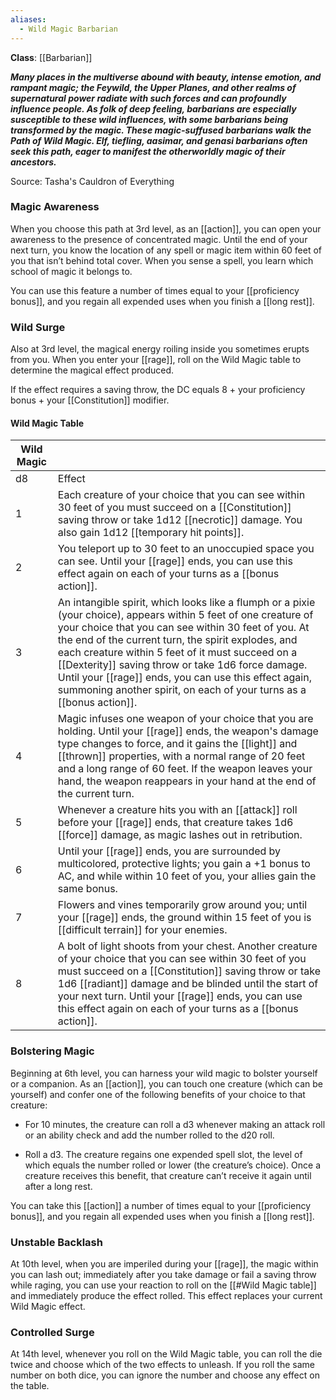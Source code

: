 ```yaml
---
aliases:
  - Wild Magic Barbarian
---
```

**Class**: [[Barbarian]] 

**_Many places in the multiverse abound with beauty, intense emotion, and rampant magic; the Feywild, the Upper Planes, and other realms of supernatural power radiate with such forces and can profoundly influence people. As folk of deep feeling, barbarians are especially susceptible to these wild influences, with some barbarians being transformed by the magic. These magic-suffused barbarians walk the Path of Wild Magic. Elf, tiefling, aasimar, and genasi barbarians often seek this path, eager to manifest the otherworldly magic of their ancestors._**

Source: Tasha's Cauldron of Everything

### Magic Awareness

When you choose this path at 3rd level, as an [[action]], you can open your awareness to the presence of concentrated magic. Until the end of your next turn, you know the location of any spell or magic item within 60 feet of you that isn’t behind total cover. When you sense a spell, you learn which school of magic it belongs to.

You can use this feature a number of times equal to your [[proficiency bonus]], and you regain all expended uses when you finish a [[long rest]].

### Wild Surge

Also at 3rd level, the magical energy roiling inside you sometimes erupts from you. When you enter your [[rage]], roll on the Wild Magic table to determine the magical effect produced.

If the effect requires a saving throw, the DC equals 8 + your proficiency bonus + your [[Constitution]] modifier.

#### Wild Magic Table

| Wild Magic |                                                                                                                                                                                                                                                                                                                                                                                                                                                                          |
| ---------- | ------------------------------------------------------------------------------------------------------------------------------------------------------------------------------------------------------------------------------------------------------------------------------------------------------------------------------------------------------------------------------------------------------------------------------------------------------------------------ |
| d8         | Effect                                                                                                                                                                                                                                                                                                                                                                                                                                                                   |
| 1          | Each creature of your choice that you can see within 30 feet of you must succeed on a [[Constitution]] saving throw or take 1d12 [[necrotic]] damage. You also gain 1d12 [[temporary hit points]].                                                                                                                                                                                                                                                                       |
| 2          | You teleport up to 30 feet to an unoccupied space you can see. Until your [[rage]] ends, you can use this effect again on each of your turns as a [[bonus action]].                                                                                                                                                                                                                                                                                                      |
| 3          | An intangible spirit, which looks like a flumph or a pixie (your choice), appears within 5 feet of one creature of your choice that you can see within 30 feet of you. At the end of the current turn, the spirit explodes, and each creature within 5 feet of it must succeed on a [[Dexterity]] saving throw or take 1d6 force damage. Until your [[rage]] ends, you can use this effect again, summoning another spirit, on each of your turns as a [[bonus action]]. |
| 4          | Magic infuses one weapon of your choice that you are holding. Until your [[rage]] ends, the weapon's damage type changes to force, and it gains the [[light]] and [[thrown]] properties, with a normal range of 20 feet and a long range of 60 feet. If the weapon leaves your hand, the weapon reappears in your hand at the end of the current turn.                                                                                                                   |
| 5          | Whenever a creature hits you with an [[attack]] roll before your [[rage]] ends, that creature takes 1d6 [[force]] damage, as magic lashes out in retribution.                                                                                                                                                                                                                                                                                                            |
| 6          | Until your [[rage]] ends, you are surrounded by multicolored, protective lights; you gain a +1 bonus to AC, and while within 10 feet of you, your allies gain the same bonus.                                                                                                                                                                                                                                                                                            |
| 7          | Flowers and vines temporarily grow around you; until your [[rage]] ends, the ground within 15 feet of you is [[difficult terrain]] for your enemies.                                                                                                                                                                                                                                                                                                                     |
| 8          | A bolt of light shoots from your chest. Another creature of your choice that you can see within 30 feet of you must succeed on a [[Constitution]] saving throw or take 1d6 [[radiant]] damage and be blinded until the start of your next turn. Until your [[rage]] ends, you can use this effect again on each of your turns as a [[bonus action]].                                                                                                                     |

### Bolstering Magic

Beginning at 6th level, you can harness your wild magic to bolster yourself or a companion. As an [[action]], you can touch one creature (which can be yourself) and confer one of the following benefits of your choice to that creature:

- For 10 minutes, the creature can roll a d3 whenever making an attack roll or an ability check and add the number rolled to the d20 roll.

- Roll a d3. The creature regains one expended spell slot, the level of which equals the number rolled or lower (the creature’s choice). Once a creature receives this benefit, that creature can’t receive it again until after a long rest.

You can take this [[action]] a number of times equal to your [[proficiency bonus]], and you regain all expended uses when you finish a [[long rest]].

### Unstable Backlash

At 10th level, when you are imperiled during your [[rage]], the magic within you can lash out; immediately after you take damage or fail a saving throw while raging, you can use your reaction to roll on the [[#Wild Magic table]] and immediately produce the effect rolled. This effect replaces your current Wild Magic effect.

### Controlled Surge

At 14th level, whenever you roll on the Wild Magic table, you can roll the die twice and choose which of the two effects to unleash. If you roll the same number on both dice, you can ignore the number and choose any effect on the table.